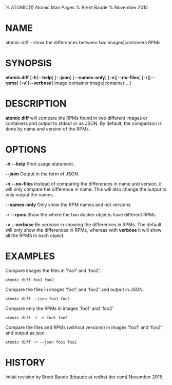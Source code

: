 % ATOMIC(1) Atomic Man Pages
% Brent Baude
% November 2015
# NAME
atomic-diff - show the differences between two images|containers RPMs
# SYNOPSIS
**atomic diff**
[**-h**|**--help**]
[**--json**]
[**--names-only**]
[**-n**][**--no-files**]
[**-r**][**--rpms**]
[**-v**][**--verbose**]
image|container image|container ...]

# DESCRIPTION
**atomic diff** will compare the RPMs found in two different images or containers and output to stdout or as JSON.
By default, the comparison is done by name and version of the RPMs.

# OPTIONS
**-h** **--help**
  Print usage statement.

**--json**
  Output in the form of JSON.

**-n** **--no-files**
  Instead of comparing the differences in name and version, it will only compare the difference in name.
  This will also change the output to only output the names.

**--names-only**
  Only show the RPM names and not versions.

**-r** **--rpms**
  Show the where the two docker objects have different RPMs.

**-v** **--verbose**
  Be verbose in showing the differences in RPMs.  The default will only show the differences in RPMs, whereas
  with **verbose** it will show all the RPMS in each object.


# EXAMPLES
Compare images the files in 'foo1' and 'foo2'.

    atomic diff foo1 foo2

Compare the files in images 'foo1' and 'foo2' and output in JSON.

    atomic diff --json foo1 foo2

Compare only the RPMs in images 'foo1' and 'foo2'

    atomic diff -r -n foo1 foo2

Compare the files and RPMs (without versions) in images 'foo1' and 'foo2' and output as json

    atomic diff -r --json foo1 foo2

# HISTORY
Initial revision by Brent Baude (bbaude at redhat dot com) November 2015
